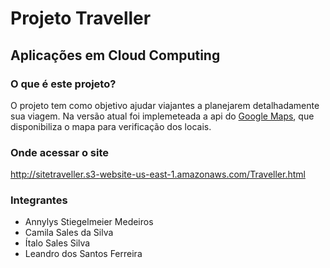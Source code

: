 # Projeto Traveller
## Aplicações em Cloud Computing


### O que é este projeto?
O projeto tem como objetivo ajudar viajantes a planejarem detalhadamente sua viagem.
Na versão atual foi implemeteada a api do [Google Maps](https://developers.google.com/maps?hl=pt-brd), que disponibiliza o mapa para verificação dos locais.


### Onde acessar o site
<http://sitetraveller.s3-website-us-east-1.amazonaws.com/Traveller.html>


### Integrantes
* Annylys Stiegelmeier Medeiros
* Camila Sales da Silva
* Ítalo Sales Silva
* Leandro dos Santos Ferreira
